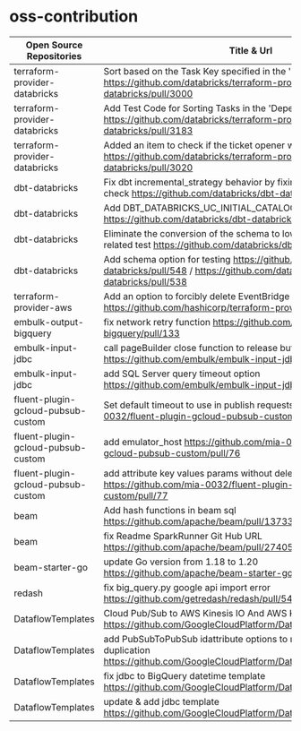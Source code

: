 # oss-contribution

| Open Source Repositories           | Title & Url                                                                                                                                 | Status |
| ---------------------------------- | ------------------------------------------------------------------------------------------------------------------------------------------- | ------ |
| terraform-provider-databricks      | Sort based on the Task Key specified in the 'Depends On' field https://github.com/databricks/terraform-provider-databricks/pull/3000        | merged |
| terraform-provider-databricks      | Add Test Code for Sorting Tasks in the 'Depends On' Field of a Job https://github.com/databricks/terraform-provider-databricks/pull/3183    | merged |
| terraform-provider-databricks      | Added an item to check if the ticket opener wants to do a bug fix https://github.com/databricks/terraform-provider-databricks/pull/3020     | merged |
| dbt-databricks                     | Fix dbt incremental_strategy behavior by fixing schema table existing check https://github.com/databricks/dbt-databricks/pull/530           | merged |
| dbt-databricks                     | Add DBT_DATABRICKS_UC_INITIAL_CATALOG Option https://github.com/databricks/dbt-databricks/pull/537                                          | merged |
| dbt-databricks                     | Eliminate the conversion of the schema to lowercase for schema-related test https://github.com/databricks/dbt-databricks/pull/541           | merged |
| dbt-databricks                     | Add schema option for testing https://github.com/databricks/dbt-databricks/pull/548 / https://github.com/databricks/dbt-databricks/pull/538 | merged |
| terraform-provider-aws             | Add an option to forcibly delete EventBridge Rules https://github.com/hashicorp/terraform-provider-aws/pull/34905                           | open   |
| embulk-output-bigquery             | fix network retry function https://github.com/embulk/embulk-output-bigquery/pull/133                                                        | merged |
| embulk-input-jdbc                  | call pageBuilder close function to release buffer https://github.com/embulk/embulk-input-jdbc/pull/225                                      | open   |
| embulk-input-jdbc                  | add SQL Server query timeout option https://github.com/embulk/embulk-input-jdbc/pull/224                                                    | close  |
| fluent-plugin-gcloud-pubsub-custom | Set default timeout to use in publish requests https://github.com/mia-0032/fluent-plugin-gcloud-pubsub-custom/pull/75                       | merged |
| fluent-plugin-gcloud-pubsub-custom | add emulator_host https://github.com/mia-0032/fluent-plugin-gcloud-pubsub-custom/pull/76                                                    | merged |
| fluent-plugin-gcloud-pubsub-custom | add attribute key values params without deleting input message https://github.com/mia-0032/fluent-plugin-gcloud-pubsub-custom/pull/77       | merged |
| beam                               | Add hash functions in beam sql https://github.com/apache/beam/pull/13733                                                                    | merged |
| beam                               | fix Readme SparkRunner Git Hub URL https://github.com/apache/beam/pull/27405                                                                | merged |
| beam-starter-go                    | update Go version from 1.18 to 1.20 https://github.com/apache/beam-starter-go/pull/17                                                       | merged |
| redash                             | fix big_query.py google api import error https://github.com/getredash/redash/pull/5482                                                      | merged |
| DataflowTemplates                  | Cloud Pub/Sub to AWS Kinesis IO And AWS Kinesis to BigQuery IO https://github.com/GoogleCloudPlatform/DataflowTemplates/pull/258            | open   |
| DataflowTemplates                  | add PubSubToPubSub idattribute options to remove message duplication https://github.com/GoogleCloudPlatform/DataflowTemplates/pull/259      | open   |
| DataflowTemplates                  | fix jdbc to BigQuery datetime template https://github.com/GoogleCloudPlatform/DataflowTemplates/pull/372                                    | close  |
| DataflowTemplates                  | update & add jdbc template https://github.com/GoogleCloudPlatform/DataflowTemplates/pull/371                                                | open   |
